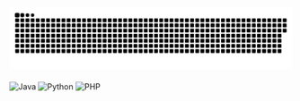 ![Snake Animation](https://raw.githubusercontent.com/laerttt/laerttt/output/github-contribution-grid-snake-dark.svg)
---
![Java](https://img.shields.io/badge/Java-grey?style=flat) 
![Python](https://img.shields.io/badge/Python3-grey?style=flat) 
![PHP](https://img.shields.io/badge/php-grey?style=flat) 
